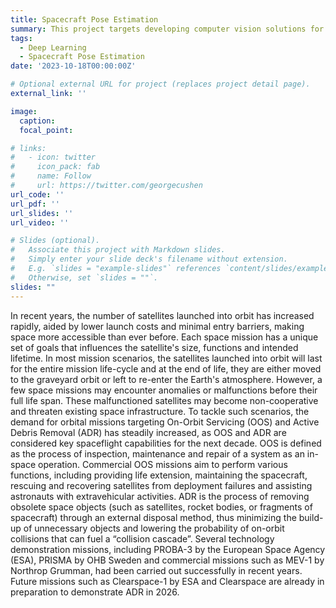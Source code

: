 ```yaml
---
title: Spacecraft Pose Estimation
summary: This project targets developing computer vision solutions for Space Situational Awareness with a focus on spacecraft pose estimation.
tags:
  - Deep Learning
  - Spacecraft Pose Estimation
date: '2023-10-18T00:00:00Z'

# Optional external URL for project (replaces project detail page).
external_link: ''

image:
  caption: 
  focal_point: 

# links:
#   - icon: twitter
#     icon_pack: fab
#     name: Follow
#     url: https://twitter.com/georgecushen
url_code: ''
url_pdf: ''
url_slides: ''
url_video: ''

# Slides (optional).
#   Associate this project with Markdown slides.
#   Simply enter your slide deck's filename without extension.
#   E.g. `slides = "example-slides"` references `content/slides/example-slides.md`.
#   Otherwise, set `slides = ""`.
slides: ""
---
```


In recent years, the number of satellites launched into orbit has increased rapidly, aided by lower launch costs and minimal entry barriers, making space more accessible than ever before. Each space mission has a unique set of goals that influences the satellite's size, functions and intended lifetime. In most mission scenarios, the satellites launched into orbit will last for the entire mission life-cycle and at the end of life, they are either moved to the graveyard orbit or left to re-enter the Earth's atmosphere. However, a few space missions may encounter anomalies or malfunctions before their full life span. These malfunctioned satellites may become non-cooperative and threaten existing space infrastructure. To tackle such scenarios, the demand for orbital missions targeting On-Orbit Servicing (OOS) and Active Debris Removal (ADR) has steadily increased, as OOS and ADR are considered key spaceflight  capabilities for the next decade.  OOS is defined as the process of inspection, maintenance and repair of a system as an in-space operation. Commercial OOS missions aim to perform various functions, including providing life extension, maintaining the spacecraft, rescuing and recovering satellites from deployment failures and assisting astronauts with extravehicular activities. ADR is the process of removing obsolete space objects (such as satellites, rocket bodies, or fragments of spacecraft) through an external disposal method, thus minimizing the build-up of unnecessary objects and lowering the probability of on-orbit collisions that can fuel a “collision cascade”.  Several technology demonstration missions, including PROBA-3 by the European Space Agency (ESA), PRISMA by OHB Sweden and commercial missions such as MEV-1 by Northrop Grumman, had been carried out successfully in recent years. Future missions such as Clearspace-1 by ESA and Clearspace are already in preparation to demonstrate ADR in 2026.
